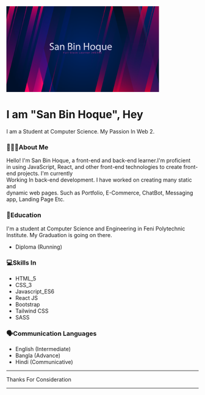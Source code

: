 <img src="./Img/github_banner.png" width="400px"/>

# I am "San Bin Hoque", Hey

I am a Student at Computer Science. My Passion In Web 2.

### 🤵🏻‍♂️About Me

Hello! I'm San Bin Hoque, a front-end and back-end learner.I'm proficient <br/> in using JavaScript, React, and other front-end technologies to create front-end projects. I'm currently  <br/> Working In back-end development. I have worked on creating many static and  <br/> dynamic web pages. Such as Portfolio, E-Commerce, ChatBot, Messaging app, Landing Page Etc.

### 📘Education

I'm a student at Computer Science and Engineering in Feni Polytechnic  <br/> Institute. My Graduation is going on there.

- Diploma (Running)

### 💻Skills In     
- HTML_5
- CSS_3
- Javascript_ES6
- React JS
- Bootstrap
- Tailwind CSS
- SASS

### 🗣️Communication Languages
- English (Intermediate)
- Bangla (Advance)
- Hindi (Communicative)


<hr/>
Thanks For Consideration        
<hr/>
